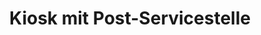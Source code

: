 ---
title: "Kiosk mit Post-Servicestelle"
url: /unterfoehring/kiosk-mit-post-servicestelle/
shop: Kiosk
---